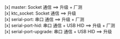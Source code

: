 [x] master: Socket 通信 ==> 升级 + 厂测  
[x] ktc_socket: Socket 通信 ==> 升级  
[x] serial-port: 串口 通信 ==> 升级 + 厂测  
[x] serial-port-hid: 串口 通信 + USB HID ==> 升级 + 厂测  
[x] serial-port-upgrade: 串口 通信 + USB HID ==> 升级  